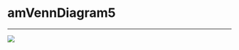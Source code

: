 # amVennDiagram5

___

![](https://raw.githubusercontent.com/stla/amVennDiagram5/main/inst/gifs/amVennDiagram.gif)
